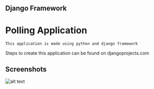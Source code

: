 ## Django Framework

# Polling Application

```
This application is made using python and django framework
```

Steps to create this application can be found on djangoprojects.com

## Screenshots

![alt text](https://github.com/shadesrt/polling-django/blob/master/ss%20(4).png)
